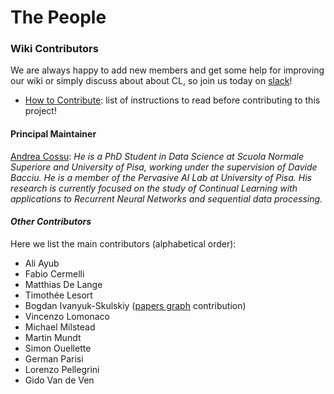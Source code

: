 # The People

### Wiki Contributors

We are always happy to add new members and get some help for improving our wiki or simply discuss about about CL, so join us today on [slack](https://join.slack.com/t/continualai/shared_invite/enQtNjQxNDYwMzkxNzk0LTBhYjg2MjM0YTM2OWRkNDYzOGE0ZTIzNDQ0ZGMzNDE3ZGUxNTZmNmM1YzJiYzgwMTkyZDQxYTlkMTI3NzZkNjU)!

* [How to Contribute](https://github.com/ContinualAI/wiki#how-to-contribute-to-the-wiki): list of instructions to read before contributing to this project!

#### Principal Maintainer

[Andrea Cossu](https://andreacossu.github.io/): _He is a PhD Student in Data Science at Scuola Normale Superiore and University of Pisa, working under the supervision of Davide Bacciu. He is a member of the Pervasive AI Lab at University of Pisa. His research is currently focused on the study of Continual Learning with applications to Recurrent Neural Networks and sequential data processing._

#### _Other Contributors_

Here we list the main contributors \(alphabetical order\):

* Ali Ayub
* Fabio Cermelli
* Matthias De Lange
* Timothée Lesort
* Bogdan Ivanyuk-Skulskiy \([papers graph](https://www.continualai.org/papers/) contribution\)
* Vincenzo Lomonaco
* Michael Milstead
* Martin Mundt
* Simon Ouellette
* German Parisi
* Lorenzo Pellegrini
* Gido Van de Ven

